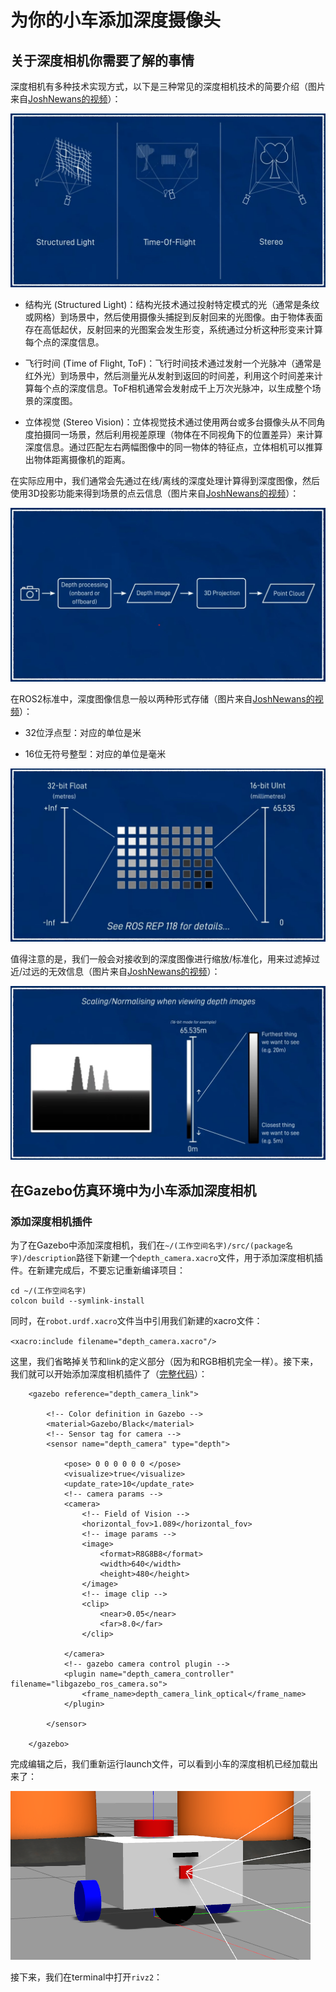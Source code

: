 # 为你的小车添加深度摄像头

## 关于深度相机你需要了解的事情

深度相机有多种技术实现方式，以下是三种常见的深度相机技术的简要介绍（图片来自[JoshNewans的视频](https://www.youtube.com/watch?v=T9xZ22i9-Ys&list=PLunhqkrRNRhYAffV8JDiFOatQXuU-NnxT&index=10)）：

![三种常见的深度相机](img/DepthCameraTypes.jpg)

- 结构光 (Structured Light)：结构光技术通过投射特定模式的光（通常是条纹或网格）到场景中，然后使用摄像头捕捉到反射回来的光图像。由于物体表面存在高低起伏，反射回来的光图案会发生形变，系统通过分析这种形变来计算每个点的深度信息。

- 飞行时间 (Time of Flight, ToF)：飞行时间技术通过发射一个光脉冲（通常是红外光）到场景中，然后测量光从发射到返回的时间差，利用这个时间差来计算每个点的深度信息。ToF相机通常会发射成千上万次光脉冲，以生成整个场景的深度图。

- 立体视觉 (Stereo Vision)：立体视觉技术通过使用两台或多台摄像头从不同角度拍摄同一场景，然后利用视差原理（物体在不同视角下的位置差异）来计算深度信息。通过匹配左右两幅图像中的同一物体的特征点，立体相机可以推算出物体距离摄像机的距离。

在实际应用中，我们通常会先通过在线/离线的深度处理计算得到深度图像，然后使用3D投影功能来得到场景的点云信息（图片来自[JoshNewans的视频](https://www.youtube.com/watch?v=T9xZ22i9-Ys&list=PLunhqkrRNRhYAffV8JDiFOatQXuU-NnxT&index=10)）：

![实际应用](img/DepthImageProcessing.jpg)

在ROS2标准中，深度图像信息一般以两种形式存储（图片来自[JoshNewans的视频](https://www.youtube.com/watch?v=T9xZ22i9-Ys&list=PLunhqkrRNRhYAffV8JDiFOatQXuU-NnxT&index=10)）：

- 32位浮点型：对应的单位是米

- 16位无符号整型：对应的单位是毫米

![深度图像信息一般以两种形式存储](img/DepthImageNorm.jpg)

值得注意的是，我们一般会对接收到的深度图像进行缩放/标准化，用来过滤掉过近/过远的无效信息（图片来自[JoshNewans的视频](https://www.youtube.com/watch?v=T9xZ22i9-Ys&list=PLunhqkrRNRhYAffV8JDiFOatQXuU-NnxT&index=10)）：

![深度图像信息一般以两种形式存储](img/DepthImageClip.jpg)


## 在Gazebo仿真环境中为小车添加深度相机

### 添加深度相机插件

为了在Gazebo中添加深度相机，我们在`~/(工作空间名字)/src/(package名字)/description`路径下新建一个`depth_camera.xacro`文件，用于添加深度相机插件。在新建完成后，不要忘记重新编译项目：

```
cd ~/(工作空间名字)
colcon build --symlink-install
```

同时，在`robot.urdf.xacro`文件当中引用我们新建的xacro文件：

`<xacro:include filename="depth_camera.xacro"/>`

这里，我们省略掉关节和link的定义部分（因为和RGB相机完全一样）。接下来，我们就可以开始添加深度相机插件了（[完整代码](https://github.com/NUSShao/mobile_bot/blob/main/description/depth_camera.xacro)）：

```
    <gazebo reference="depth_camera_link">
        
        <!-- Color definition in Gazebo -->
        <material>Gazebo/Black</material>
        <!-- Sensor tag for camera -->
        <sensor name="depth_camera" type="depth">

            <pose> 0 0 0 0 0 0 </pose>
            <visualize>true</visualize>
            <update_rate>10</update_rate>
            <!-- camera params -->
            <camera>
                <!-- Field of Vision -->
                <horizontal_fov>1.089</horizontal_fov>
                <!-- image params -->
                <image>
                    <format>R8G8B8</format>
                    <width>640</width>
                    <height>480</height>
                </image>
                <!-- image clip -->
                <clip>
                    <near>0.05</near>
                    <far>8.0</far>
                </clip>

            </camera>
            <!-- gazebo camera control plugin -->
            <plugin name="depth_camera_controller" filename="libgazebo_ros_camera.so">
                <frame_name>depth_camera_link_optical</frame_name>
            </plugin>

        </sensor>

    </gazebo>
```

完成编辑之后，我们重新运行launch文件，可以看到小车的深度相机已经加载出来了：

![深度相机已经加载](img/RobotWithDepthCamera.png)

接下来，我们在terminal中打开`rivz2`：



